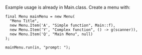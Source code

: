 Example usage is already in Main.class. Create a menu with:

```
final Menu mainMenu = new Menu(
  "Menu Title",
  new Menu.Item('A', "Simple function", Main::f),
  new Menu.Item('Y', "Complex function", () -> g(scanner)),
  new Menu.Item('Q', "Main Menu", null)
);

mainMenu.run(in, "prompt: ");
```

